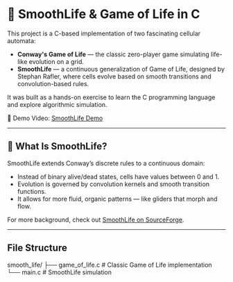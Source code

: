 # 🧬 SmoothLife & Game of Life in C

This project is a C-based implementation of two fascinating cellular automata:

- **Conway's Game of Life** — the classic zero-player game simulating life-like evolution on a grid.
- **SmoothLife** — a continuous generalization of Game of Life, designed by Stephan Rafler, where cells evolve based on smooth transitions and convolution-based rules.

It was built as a hands-on exercise to learn the C programming language and explore algorithmic simulation.

🎥 Demo Video: [SmoothLife Demo](assets/smoothlife_demo.mov)

---

## 🧠 What Is SmoothLife?

SmoothLife extends Conway’s discrete rules to a continuous domain:
- Instead of binary alive/dead states, cells have values between 0 and 1.
- Evolution is governed by convolution kernels and smooth transition functions.
- It allows for more fluid, organic patterns — like gliders that morph and flow.

For more background, check out [SmoothLife on SourceForge](https://sourceforge.net/projects/smoothlife/).

---

## File Structure

smooth_life/
├── game_of_life.c       # Classic Game of Life implementation
└── main.c               # SmoothLife simulation